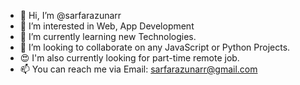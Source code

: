- 👋 Hi, I’m @sarfarazunarr
- 👀 I’m interested in Web, App Development 
- 🌱 I’m currently learning new Technologies.
- 💞️ I’m looking to collaborate on any JavaScript or Python Projects.
- 😍 I'm also currently looking for part-time remote job.
- 📫 You can reach me via Email: sarfarazunarr@gmail.com

<!---
sarfarazunarr/sarfarazunarr is a ✨ special ✨ repository because its `README.md` (this file) appears on your GitHub profile.
You can click the Preview link to take a look at your changes.
--->
